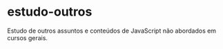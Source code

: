 # estudo-outros
 Estudo de outros assuntos e conteúdos de JavaScript não abordados em cursos gerais.
